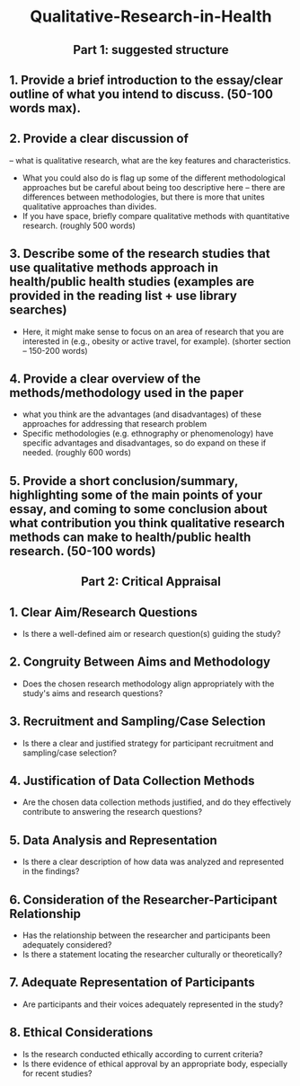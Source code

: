 <h1 align = 'center'> Qualitative-Research-in-Health </h1>

<h2 align = 'center'> Part 1: suggested structure</h2>

## 1. Provide a brief introduction to the essay/clear outline of what you intend to discuss. (50-100 words max).

## 2. Provide a clear discussion of
   – what is qualitative research, what are the key features and characteristics. 
   - What you could also do is flag up some of the different methodological approaches but be careful about being too descriptive here 
   – there are differences between methodologies, but there is more that unites qualitative approaches than divides.
   - If you have space, briefly compare qualitative methods with quantitative research. (roughly 500 words)

## 3. Describe some of the research studies that use qualitative methods approach in health/public health studies (examples are provided in the reading list + use library searches)
   - Here, it might make sense to focus on an area of research that you are interested in (e.g., obesity or active travel, for example). (shorter section – 150-200 words)

## 4. Provide a clear overview of the methods/methodology used in the paper
   - what you think are the advantages (and disadvantages) of these approaches for addressing that research problem
   - Specific methodologies (e.g. ethnography or phenomenology) have specific advantages and disadvantages, so do expand on these if needed. (roughly 600 words)

## 5. Provide a short conclusion/summary, highlighting some of the main points of your essay, and coming to some conclusion about what contribution you think qualitative research methods can make to health/public health research. (50-100 words)



<h2 align = 'center'> Part 2: Critical Appraisal </h2>

## 1. Clear Aim/Research Questions
   - Is there a well-defined aim or research question(s) guiding the study?

## 2. Congruity Between Aims and Methodology
   - Does the chosen research methodology align appropriately with the study's aims and research questions?

## 3. Recruitment and Sampling/Case Selection
   - Is there a clear and justified strategy for participant recruitment and sampling/case selection?

## 4. Justification of Data Collection Methods
   - Are the chosen data collection methods justified, and do they effectively contribute to answering the research questions?

## 5. Data Analysis and Representation
   - Is there a clear description of how data was analyzed and represented in the findings?

## 6. Consideration of the Researcher-Participant Relationship
   - Has the relationship between the researcher and participants been adequately considered?
   - Is there a statement locating the researcher culturally or theoretically?

## 7. Adequate Representation of Participants
   - Are participants and their voices adequately represented in the study?

## 8. Ethical Considerations
   - Is the research conducted ethically according to current criteria?
   - Is there evidence of ethical approval by an appropriate body, especially for recent studies?

